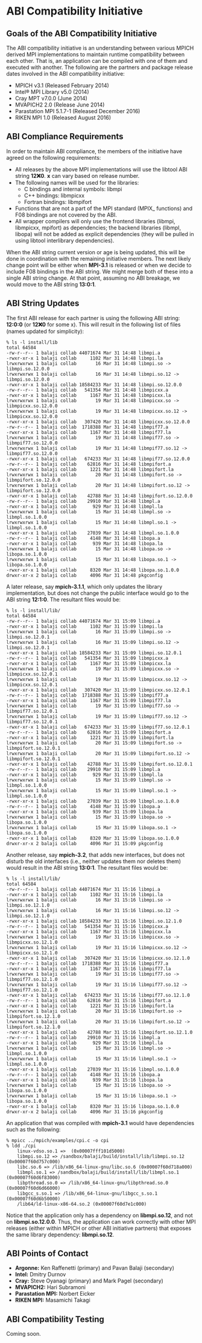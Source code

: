 # ABI Compatibility Initiative

## Goals of the ABI Compatibility Initiative

The ABI compatibility initiative is an understanding between various
MPICH derived MPI implementations to maintain runtime compatibility
between each other. That is, an application can be compiled with one of
them and executed with another. The following are the partners and
package release dates involved in the ABI compatibility initiative:

  - MPICH v3.1 (Released February 2014)
  - Intel® MPI Library v5.0 (2014)
  - Cray MPT v7.0.0 (June 2014)
  - MVAPICH2 2.0 (Release June 2014)
  - Parastation MPI 5.1.7-1 (Released December 2016)
  - RIKEN MPI 1.0 (Released August 2016)

## ABI Compliance Requirements

In order to maintain ABI compliance, the members of the initiative have
agreed on the following requirements:

  - All releases by the above MPI implementations will use the libtool
    ABI string **12:x:0**. **x** can vary based on release number.
  - The following names will be used for the libraries:
      - C bindings and internal symbols: libmpi
      - C++ bindings: libmpicxx
      - Fortran bindings: libmpifort
  - Functions that are not a part of the MPI standard (MPIX_ functions)
    and F08 bindings are not covered by the ABI.
  - All wrapper compilers will only use the frontend libraries (libmpi,
    libmpicxx, mpifort) as dependencies; the backend libraries (libmpl,
    libopa) will not be added as explicit dependencies (they will be
    pulled in using libtool interlibrary dependencies).

When the ABI string current version or age is being updated, this will
be done in coordination with the remaining initiative members. The next
likely change point will be either when **MPI-3.1** is released or when
we decide to include F08 bindings in the ABI string. We might merge both
of these into a single ABI string change. At that point, assuming no ABI
breakage, we would move to the ABI string **13:0:1**.

## ABI String Updates

The first ABI release for each partner is using the following ABI
string: **12:0:0** (or **12:x:0** for some x). This will result in the
following list of files (names updated for simplicity):

    % ls -l install/lib
    total 64584
    -rw-r--r-- 1 balaji collab 44071674 Mar 31 14:48 libmpi.a
    -rwxr-xr-x 1 balaji collab     1102 Mar 31 14:48 libmpi.la
    lrwxrwxrwx 1 balaji collab       16 Mar 31 14:48 libmpi.so -> libmpi.so.12.0.0
    lrwxrwxrwx 1 balaji collab       16 Mar 31 14:48 libmpi.so.12 -> libmpi.so.12.0.0
    -rwxr-xr-x 1 balaji collab 18584233 Mar 31 14:48 libmpi.so.12.0.0
    -rw-r--r-- 1 balaji collab   541354 Mar 31 14:48 libmpicxx.a
    -rwxr-xr-x 1 balaji collab     1167 Mar 31 14:48 libmpicxx.la
    lrwxrwxrwx 1 balaji collab       19 Mar 31 14:48 libmpicxx.so -> libmpicxx.so.12.0.0
    lrwxrwxrwx 1 balaji collab       19 Mar 31 14:48 libmpicxx.so.12 -> libmpicxx.so.12.0.0
    -rwxr-xr-x 1 balaji collab   307420 Mar 31 14:48 libmpicxx.so.12.0.0
    -rw-r--r-- 1 balaji collab  1718388 Mar 31 14:48 libmpif77.a
    -rwxr-xr-x 1 balaji collab     1167 Mar 31 14:48 libmpif77.la
    lrwxrwxrwx 1 balaji collab       19 Mar 31 14:48 libmpif77.so -> libmpif77.so.12.0.0
    lrwxrwxrwx 1 balaji collab       19 Mar 31 14:48 libmpif77.so.12 -> libmpif77.so.12.0.0
    -rwxr-xr-x 1 balaji collab   674233 Mar 31 14:48 libmpif77.so.12.0.0
    -rw-r--r-- 1 balaji collab    62816 Mar 31 14:48 libmpifort.a
    -rwxr-xr-x 1 balaji collab     1221 Mar 31 14:48 libmpifort.la
    lrwxrwxrwx 1 balaji collab       20 Mar 31 14:48 libmpifort.so -> libmpifort.so.12.0.0
    lrwxrwxrwx 1 balaji collab       20 Mar 31 14:48 libmpifort.so.12 -> libmpifort.so.12.0.0
    -rwxr-xr-x 1 balaji collab    42788 Mar 31 14:48 libmpifort.so.12.0.0
    -rw-r--r-- 1 balaji collab    29910 Mar 31 14:48 libmpl.a
    -rwxr-xr-x 1 balaji collab      929 Mar 31 14:48 libmpl.la
    lrwxrwxrwx 1 balaji collab       15 Mar 31 14:48 libmpl.so -> libmpl.so.1.0.0
    lrwxrwxrwx 1 balaji collab       15 Mar 31 14:48 libmpl.so.1 -> libmpl.so.1.0.0
    -rwxr-xr-x 1 balaji collab    27039 Mar 31 14:48 libmpl.so.1.0.0
    -rw-r--r-- 1 balaji collab     4148 Mar 31 14:48 libopa.a
    -rwxr-xr-x 1 balaji collab      939 Mar 31 14:48 libopa.la
    lrwxrwxrwx 1 balaji collab       15 Mar 31 14:48 libopa.so -> libopa.so.1.0.0
    lrwxrwxrwx 1 balaji collab       15 Mar 31 14:48 libopa.so.1 -> libopa.so.1.0.0
    -rwxr-xr-x 1 balaji collab     8320 Mar 31 14:48 libopa.so.1.0.0
    drwxr-xr-x 2 balaji collab     4096 Mar 31 14:48 pkgconfig

A later release, say **mpich-3.1.1**, which only updates the library
implementation, but does not change the public interface would go to the
ABI string **12:1:0**. The resultant files would be:

    % ls -l install/lib/
    total 64584
    -rw-r--r-- 1 balaji collab 44071674 Mar 31 15:09 libmpi.a
    -rwxr-xr-x 1 balaji collab     1102 Mar 31 15:09 libmpi.la
    lrwxrwxrwx 1 balaji collab       16 Mar 31 15:09 libmpi.so -> libmpi.so.12.0.1
    lrwxrwxrwx 1 balaji collab       16 Mar 31 15:09 libmpi.so.12 -> libmpi.so.12.0.1
    -rwxr-xr-x 1 balaji collab 18584233 Mar 31 15:09 libmpi.so.12.0.1
    -rw-r--r-- 1 balaji collab   541354 Mar 31 15:09 libmpicxx.a
    -rwxr-xr-x 1 balaji collab     1167 Mar 31 15:09 libmpicxx.la
    lrwxrwxrwx 1 balaji collab       19 Mar 31 15:09 libmpicxx.so -> libmpicxx.so.12.0.1
    lrwxrwxrwx 1 balaji collab       19 Mar 31 15:09 libmpicxx.so.12 -> libmpicxx.so.12.0.1
    -rwxr-xr-x 1 balaji collab   307420 Mar 31 15:09 libmpicxx.so.12.0.1
    -rw-r--r-- 1 balaji collab  1718388 Mar 31 15:09 libmpif77.a
    -rwxr-xr-x 1 balaji collab     1167 Mar 31 15:09 libmpif77.la
    lrwxrwxrwx 1 balaji collab       19 Mar 31 15:09 libmpif77.so -> libmpif77.so.12.0.1
    lrwxrwxrwx 1 balaji collab       19 Mar 31 15:09 libmpif77.so.12 -> libmpif77.so.12.0.1
    -rwxr-xr-x 1 balaji collab   674233 Mar 31 15:09 libmpif77.so.12.0.1
    -rw-r--r-- 1 balaji collab    62816 Mar 31 15:09 libmpifort.a
    -rwxr-xr-x 1 balaji collab     1221 Mar 31 15:09 libmpifort.la
    lrwxrwxrwx 1 balaji collab       20 Mar 31 15:09 libmpifort.so -> libmpifort.so.12.0.1
    lrwxrwxrwx 1 balaji collab       20 Mar 31 15:09 libmpifort.so.12 -> libmpifort.so.12.0.1
    -rwxr-xr-x 1 balaji collab    42788 Mar 31 15:09 libmpifort.so.12.0.1
    -rw-r--r-- 1 balaji collab    29910 Mar 31 15:09 libmpl.a
    -rwxr-xr-x 1 balaji collab      929 Mar 31 15:09 libmpl.la
    lrwxrwxrwx 1 balaji collab       15 Mar 31 15:09 libmpl.so -> libmpl.so.1.0.0
    lrwxrwxrwx 1 balaji collab       15 Mar 31 15:09 libmpl.so.1 -> libmpl.so.1.0.0
    -rwxr-xr-x 1 balaji collab    27039 Mar 31 15:09 libmpl.so.1.0.0
    -rw-r--r-- 1 balaji collab     4148 Mar 31 15:09 libopa.a
    -rwxr-xr-x 1 balaji collab      939 Mar 31 15:09 libopa.la
    lrwxrwxrwx 1 balaji collab       15 Mar 31 15:09 libopa.so -> libopa.so.1.0.0
    lrwxrwxrwx 1 balaji collab       15 Mar 31 15:09 libopa.so.1 -> libopa.so.1.0.0
    -rwxr-xr-x 1 balaji collab     8320 Mar 31 15:09 libopa.so.1.0.0
    drwxr-xr-x 2 balaji collab     4096 Mar 31 15:09 pkgconfig

Another release, say **mpich-3.2**, that adds new interfaces, but does
not disturb the old interfaces (i.e., neither updates them nor deletes
them) would result in the ABI string **13:0:1**. The resultant files
would be:

    % ls -l install/lib/
    total 64584
    -rw-r--r-- 1 balaji collab 44071674 Mar 31 15:16 libmpi.a
    -rwxr-xr-x 1 balaji collab     1102 Mar 31 15:16 libmpi.la
    lrwxrwxrwx 1 balaji collab       16 Mar 31 15:16 libmpi.so -> libmpi.so.12.1.0
    lrwxrwxrwx 1 balaji collab       16 Mar 31 15:16 libmpi.so.12 -> libmpi.so.12.1.0
    -rwxr-xr-x 1 balaji collab 18584233 Mar 31 15:16 libmpi.so.12.1.0
    -rw-r--r-- 1 balaji collab   541354 Mar 31 15:16 libmpicxx.a
    -rwxr-xr-x 1 balaji collab     1167 Mar 31 15:16 libmpicxx.la
    lrwxrwxrwx 1 balaji collab       19 Mar 31 15:16 libmpicxx.so -> libmpicxx.so.12.1.0
    lrwxrwxrwx 1 balaji collab       19 Mar 31 15:16 libmpicxx.so.12 -> libmpicxx.so.12.1.0
    -rwxr-xr-x 1 balaji collab   307420 Mar 31 15:16 libmpicxx.so.12.1.0
    -rw-r--r-- 1 balaji collab  1718388 Mar 31 15:16 libmpif77.a
    -rwxr-xr-x 1 balaji collab     1167 Mar 31 15:16 libmpif77.la
    lrwxrwxrwx 1 balaji collab       19 Mar 31 15:16 libmpif77.so -> libmpif77.so.12.1.0
    lrwxrwxrwx 1 balaji collab       19 Mar 31 15:16 libmpif77.so.12 -> libmpif77.so.12.1.0
    -rwxr-xr-x 1 balaji collab   674233 Mar 31 15:16 libmpif77.so.12.1.0
    -rw-r--r-- 1 balaji collab    62816 Mar 31 15:16 libmpifort.a
    -rwxr-xr-x 1 balaji collab     1221 Mar 31 15:16 libmpifort.la
    lrwxrwxrwx 1 balaji collab       20 Mar 31 15:16 libmpifort.so -> libmpifort.so.12.1.0
    lrwxrwxrwx 1 balaji collab       20 Mar 31 15:16 libmpifort.so.12 -> libmpifort.so.12.1.0
    -rwxr-xr-x 1 balaji collab    42788 Mar 31 15:16 libmpifort.so.12.1.0
    -rw-r--r-- 1 balaji collab    29910 Mar 31 15:16 libmpl.a
    -rwxr-xr-x 1 balaji collab      929 Mar 31 15:16 libmpl.la
    lrwxrwxrwx 1 balaji collab       15 Mar 31 15:16 libmpl.so -> libmpl.so.1.0.0
    lrwxrwxrwx 1 balaji collab       15 Mar 31 15:16 libmpl.so.1 -> libmpl.so.1.0.0
    -rwxr-xr-x 1 balaji collab    27039 Mar 31 15:16 libmpl.so.1.0.0
    -rw-r--r-- 1 balaji collab     4148 Mar 31 15:16 libopa.a
    -rwxr-xr-x 1 balaji collab      939 Mar 31 15:16 libopa.la
    lrwxrwxrwx 1 balaji collab       15 Mar 31 15:16 libopa.so -> libopa.so.1.0.0
    lrwxrwxrwx 1 balaji collab       15 Mar 31 15:16 libopa.so.1 -> libopa.so.1.0.0
    -rwxr-xr-x 1 balaji collab     8320 Mar 31 15:16 libopa.so.1.0.0
    drwxr-xr-x 2 balaji collab     4096 Mar 31 15:16 pkgconfig

An application that was compiled with **mpich-3.1** would have
dependencies such as the following:

    % mpicc ../mpich/examples/cpi.c -o cpi
    % ldd ./cpi
        linux-vdso.so.1 =>  (0x00007fff101d5000)
        libmpi.so.12 => /sandbox/balaji/build/install/lib/libmpi.so.12 (0x00007f60d757c000)
        libc.so.6 => /lib/x86_64-linux-gnu/libc.so.6 (0x00007f60d718a000)
        libmpl.so.1 => /sandbox/balaji/build/install/lib/libmpl.so.1 (0x00007f60d6f83000)
        libpthread.so.0 => /lib/x86_64-linux-gnu/libpthread.so.0 (0x00007f60d6d66000)
        libgcc_s.so.1 => /lib/x86_64-linux-gnu/libgcc_s.so.1 (0x00007f60d6b50000)
        /lib64/ld-linux-x86-64.so.2 (0x00007f60d7e1c000)

Notice that the application only has a dependency on **libmpi.so.12**,
and not on **libmpi.so.12.0.0**. Thus, the application can work
correctly with other MPI releases (either within MPICH or other ABI
initiative partners) that exposes the same library dependency:
**libmpi.so.12**.

## ABI Points of Contact

  - **Argonne:** Ken Raffenetti (primary) and Pavan Balaji (secondary)
  - **Intel:** Dmitry Durnov
  - **Cray:** Steve Oyanagi (primary) and Mark Pagel (secondary)
  - **MVAPICH2:** Hari Subramoni
  - **Parastation MPI:** Norbert Eicker
  - **RIKEN MPI:** Masamichi Takagi

## ABI Compatibility Testing

Coming soon.
